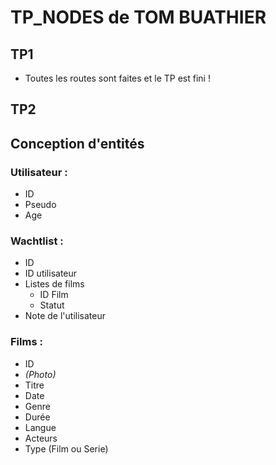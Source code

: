# TP_NODES de TOM BUATHIER 

## TP1

* Toutes les routes sont faites et le TP est fini !

## TP2

## Conception d'entités

### Utilisateur :

* ID 
* Pseudo 
* Age

### Wachtlist :

* ID
* ID utilisateur 
* Listes de films
    * ID Film 
    * Statut
* Note de l'utilisateur

### Films :

* ID
* *(Photo)*
* Titre
* Date
* Genre
* Durée
* Langue
* Acteurs
* Type (Film ou Serie)
